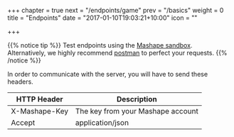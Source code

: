+++
chapter = true
next = "/endpoints/game"
prev = "/basics"
weight = 0
title = "Endpoints"
date = "2017-01-10T19:03:21+10:00"
icon = "<b class='fa fa-sitemap'></b>"

+++

{{% notice tip %}}
Test endpoints using the [Mashape sandbox](https://market.mashape.com/igdbcom/internet-game-database). Alternatively, we highly recommend [postman](https://www.getpostman.com/) to perfect your requests.
{{% /notice %}}

In order to communicate with the server, you will have to send these headers.

| HTTP Header | Description
| --- | --- |
| X-Mashape-Key | The key from your Mashape account|
| Accept | application/json |
